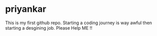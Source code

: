 # priyankar
This is my first github repo.
Starting a coding journey is way awful then starting a desgining job.
Please Help ME !!
